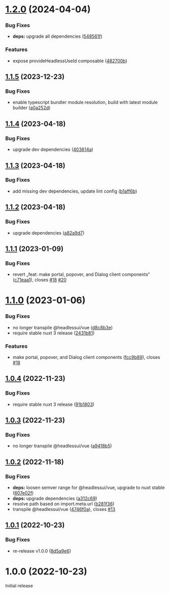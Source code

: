 # [1.2.0](https://github.com/P4sca1/nuxt-headlessui/compare/v1.1.5...v1.2.0) (2024-04-04)


### Bug Fixes

* **deps:** upgrade all dependencies ([548561f](https://github.com/P4sca1/nuxt-headlessui/commit/548561f40cdc255482c8bad3b36c22758449fac4))


### Features

* expose provideHeadlessUseId composable ([482700b](https://github.com/P4sca1/nuxt-headlessui/commit/482700ba1717c7368e9da5cb2eb07cb41d17d9b7))

## [1.1.5](https://github.com/P4sca1/nuxt-headlessui/compare/v1.1.4...v1.1.5) (2023-12-23)


### Bug Fixes

* enable typescript bundler module resolution, build with latest module builder ([a0a252d](https://github.com/P4sca1/nuxt-headlessui/commit/a0a252df77784f5643dee8e8c8760339eeb3f819))

## [1.1.4](https://github.com/P4sca1/nuxt-headlessui/compare/v1.1.3...v1.1.4) (2023-04-18)


### Bug Fixes

* upgrade dev dependencies ([403614a](https://github.com/P4sca1/nuxt-headlessui/commit/403614a996bdeeb3fea7aa740d4861659a91343b))

## [1.1.3](https://github.com/P4sca1/nuxt-headlessui/compare/v1.1.2...v1.1.3) (2023-04-18)


### Bug Fixes

* add missing dev dependencies, update lint config ([b1aff6b](https://github.com/P4sca1/nuxt-headlessui/commit/b1aff6bcee96425512b478acb279a8397e54429f))

## [1.1.2](https://github.com/P4sca1/nuxt-headlessui/compare/v1.1.1...v1.1.2) (2023-04-18)


### Bug Fixes

* upgrade dependencies ([a82a9d7](https://github.com/P4sca1/nuxt-headlessui/commit/a82a9d78e695637bc3924f1cd41da91993635461))

## [1.1.1](https://github.com/P4sca1/nuxt-headlessui/compare/v1.1.0...v1.1.1) (2023-01-09)


### Bug Fixes

* revert „feat: make portal, popover, and Dialog client components“ ([c71eaa1](https://github.com/P4sca1/nuxt-headlessui/commit/c71eaa112e79cd279d93a5171df59616149c1d62)), closes [#18](https://github.com/P4sca1/nuxt-headlessui/issues/18) [#20](https://github.com/P4sca1/nuxt-headlessui/issues/20)

# [1.1.0](https://github.com/P4sca1/nuxt-headlessui/compare/v1.0.4...v1.1.0) (2023-01-06)


### Bug Fixes

* no longer transpile @headlessui/vue ([d8c8b3e](https://github.com/P4sca1/nuxt-headlessui/commit/d8c8b3e0fd7161cb69bfcba357cfb34af074a8d3))
* require stable nuxt 3 release ([2431b81](https://github.com/P4sca1/nuxt-headlessui/commit/2431b81b1ffbc781f0f6cc22195b43c68238c70d))


### Features

* make portal, popover, and Dialog client components ([fcc9b89](https://github.com/P4sca1/nuxt-headlessui/commit/fcc9b89a009ad23bfd9fff7d8453f363b80bb214)), closes [#18](https://github.com/P4sca1/nuxt-headlessui/issues/18)

## [1.0.4](https://github.com/P4sca1/nuxt-headlessui/compare/v1.0.3...v1.0.4) (2022-11-23)


### Bug Fixes

* require stable nuxt 3 release ([91b1803](https://github.com/P4sca1/nuxt-headlessui/commit/91b1803bd20dcea8d3884152ce03af32f1107494))

## [1.0.3](https://github.com/P4sca1/nuxt-headlessui/compare/v1.0.2...v1.0.3) (2022-11-23)


### Bug Fixes

* no longer transpile @headlessui/vue ([a9418b5](https://github.com/P4sca1/nuxt-headlessui/commit/a9418b51f97715dbc67c8cf4f1cdfbb276c428ce))

## [1.0.2](https://github.com/P4sca1/nuxt-headlessui/compare/v1.0.1...v1.0.2) (2022-11-18)


### Bug Fixes

* **deps:** loosen semver range for @headlessui/vue, upgrade to nuxt stable ([607e02f](https://github.com/P4sca1/nuxt-headlessui/commit/607e02feeecfdc5d3ee421643e6db3fd1fb716b7))
* **deps:** upgrade dependencies ([a312c69](https://github.com/P4sca1/nuxt-headlessui/commit/a312c69bf06cc7ff0abc15d8902c534efb4c37c2))
* resolve path based on import.meta.url ([b281f36](https://github.com/P4sca1/nuxt-headlessui/commit/b281f36e7d2f7a51cc6d4434d1ef441c9b5da78b))
* transpile @headlessui/vue ([4746f0a](https://github.com/P4sca1/nuxt-headlessui/commit/4746f0ac824a41e04a9852abef3669fde35361df)), closes [#13](https://github.com/P4sca1/nuxt-headlessui/issues/13)

## [1.0.1](https://github.com/P4sca1/nuxt-headlessui/compare/v1.0.0...v1.0.1) (2022-10-23)


### Bug Fixes

* re-release v1.0.0 ([8d5a9e6](https://github.com/P4sca1/nuxt-headlessui/commit/8d5a9e63356c6b3aa8f8a1a9e4eeaa29c1ee8b90))

# 1.0.0 (2022-10-23)

Initial release
